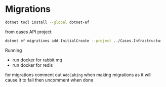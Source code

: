 ﻿# Migrations


```bash
dotnet tool install --global dotnet-ef
```

from cases API project
```bash
dotnet ef migrations add InitialCreate --project ../Cases.Infrastructure --startup-project .
```


Running

- run docker for rabbit mq 
- run docker for redis

for migrations comment out `AddCahing` when making migrations as it will cause it to fail then uncomment when done